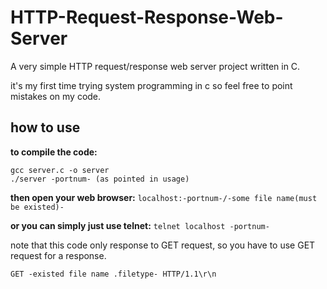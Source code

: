 # HTTP-Request-Response-Web-Server
A very simple HTTP request/response web server project written in C.

it's my first time trying system programming in c so feel free to point mistakes on my code. 

## how to use

**to compile the code:**
```
gcc server.c -o server
./server -portnum- (as pointed in usage)
```
  
  **then open your web browser:**
  ``
  localhost:-portnum-/-some file name(must be existed)-
  ``
  
  **or you can simply just use telnet:**
  ``
  telnet localhost -portnum-
  ``
  
  note that this code only response to GET request, so you have to use GET request for a response.
  
  ``
  GET -existed file name .filetype- HTTP/1.1\r\n
  ``
